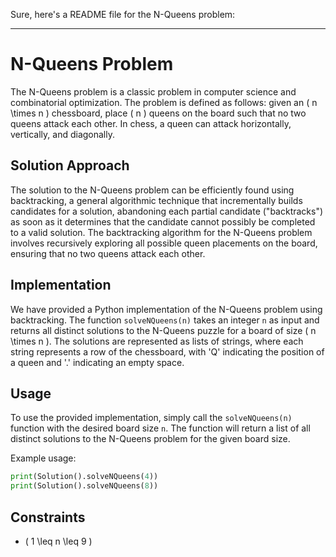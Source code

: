 Sure, here's a README file for the N-Queens problem:

---

# N-Queens Problem

The N-Queens problem is a classic problem in computer science and combinatorial optimization. The problem is defined as follows: given an \( n \times n \) chessboard, place \( n \) queens on the board such that no two queens attack each other. In chess, a queen can attack horizontally, vertically, and diagonally.

## Solution Approach

The solution to the N-Queens problem can be efficiently found using backtracking, a general algorithmic technique that incrementally builds candidates for a solution, abandoning each partial candidate ("backtracks") as soon as it determines that the candidate cannot possibly be completed to a valid solution. The backtracking algorithm for the N-Queens problem involves recursively exploring all possible queen placements on the board, ensuring that no two queens attack each other.

## Implementation

We have provided a Python implementation of the N-Queens problem using backtracking. The function `solveNQueens(n)` takes an integer `n` as input and returns all distinct solutions to the N-Queens puzzle for a board of size \( n \times n \). The solutions are represented as lists of strings, where each string represents a row of the chessboard, with 'Q' indicating the position of a queen and '.' indicating an empty space.

## Usage

To use the provided implementation, simply call the `solveNQueens(n)` function with the desired board size `n`. The function will return a list of all distinct solutions to the N-Queens problem for the given board size.

Example usage:

```python
print(Solution().solveNQueens(4))
print(Solution().solveNQueens(8))
```

## Constraints

- \( 1 \leq n \leq 9 \)


